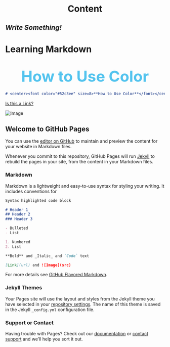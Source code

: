 # **<center>Content</center>**

## **_Write Something!_**

Learning Markdown
===



# <center>**<font color="#52c3ee" size=8>How to Use Color</font>**</center>

```markdown
# <center><font color="#52c3ee" size=8>**How to Use Color**</font></center>
```



[Is this a Link?](https://mephistoexp.github.io/blog_test.github.io/)

![Image](https://w.wallhaven.cc/full/83/wallhaven-832852.jpg)



































## Welcome to GitHub Pages

You can use the [editor on GitHub](https://github.com/mephistoExp/blog_test.github.io/edit/gh-pages/index.md) to maintain and preview the content for your website in Markdown files.

Whenever you commit to this repository, GitHub Pages will run [Jekyll](https://jekyllrb.com/) to rebuild the pages in your site, from the content in your Markdown files.

### Markdown

Markdown is a lightweight and easy-to-use syntax for styling your writing. It includes conventions for

```markdown
Syntax highlighted code block

# Header 1
## Header 2
### Header 3

- Bulleted
- List

1. Numbered
2. List

**Bold** and _Italic_ and `Code` text

[Link](url) and ![Image](src)
```

For more details see [GitHub Flavored Markdown](https://guides.github.com/features/mastering-markdown/).

### Jekyll Themes

Your Pages site will use the layout and styles from the Jekyll theme you have selected in your [repository settings](https://github.com/mephistoExp/blog_test.github.io/settings). The name of this theme is saved in the Jekyll `_config.yml` configuration file.

### Support or Contact

Having trouble with Pages? Check out our [documentation](https://docs.github.com/categories/github-pages-basics/) or [contact support](https://github.com/contact) and we’ll help you sort it out.
